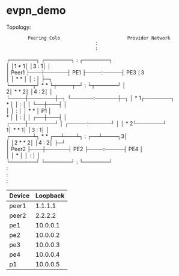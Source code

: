 # evpn_demo


Topology:
                                                                          
            Peering Colo                         Provider Network         
                                     :                                    
                                     :                                    
   ┌───────┐            ┌───────┐    :     ┌───────┐                      
   │       │1   *      1│       │3   :    1│       │                      
   │ Peer1 ├───*┼*──────┤  PE1  ├────:─────┤  PE3  │3                     
   │       │   * *      │       │    :     │       ├─┐                    
   └──────┬┘   * *      └┬────┬─┘    :     └┬──────┘ │                    
         2│    * *      2│    │4     :     2│        │                    
          └────*┼*───────┼─┐  └──────:──────┼─┐      │   *   1┌───────┐   
                *        │ │         :      │ │      └──*┼*───┤       │   
                         │ │         :      │ │         * *   │  P1   │   
                *        │ │         :      │ │      ┌──*┼*───┤       │   
          ┌────*┼*───────┘ │   ┌─────:──────┘ │      │   *   2└───────┘   
         1│    * *        1│   │3    :       1│      │                    
   ┌──────┴┐   * *      ┌──┴───┴┐    :     ┌──┴────┐3│                    
   │       │2  * *     2│       │4   :    2│       ├─┘                    
   │ Peer2 ├───*┼*──────┤  PE2  ├────:─────┤  PE4  │                      
   │       │    *       │       │    :     │       │                      
   └───────┘            └───────┘    :     └───────┘                      
                                     :                                    
                                     :                                    
                                     :                                    
                                                                        

Device | Loopback 
--- | ---
peer1 | 1.1.1.1
peer2 | 2.2.2.2
pe1 | 10.0.0.1
pe2 | 10.0.0.2
pe3 | 10.0.0.3
pe4 | 10.0.0.4
p1 | 10.0.0.5

